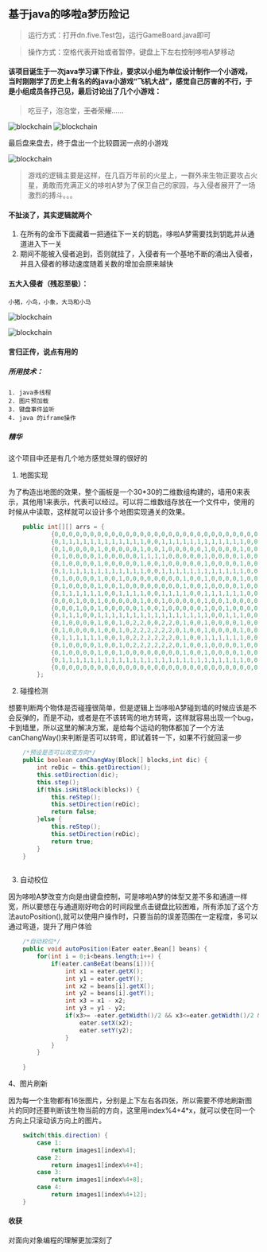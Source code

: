 ﻿## 基于java的哆啦a梦历险记

> 运行方式：打开dn.five.Test包，运行GameBoard.java即可

> 操作方式：空格代表开始或者暂停，键盘上下左右控制哆啦A梦移动

#### 该项目诞生于一次java学习课下作业，要求以小组为单位设计制作一个小游戏，当时刚刚学了历史上有名的的java小游戏“飞机大战”，感觉自己厉害的不行，于是小组成员各抒己见，最后讨论出了几个小游戏：

> 吃豆子，泡泡堂，~~王者荣耀~~......
    
![blockchain](https://gss0.baidu.com/-vo3dSag_xI4khGko9WTAnF6hhy/zhidao/wh%3D600%2C800/sign=9dda0a74249759ee4a0568cd82cb6f2e/83025aafa40f4bfb6ecdf02d014f78f0f73618ad.jpg)    ![blockchain](https://ss3.bdstatic.com/70cFv8Sh_Q1YnxGkpoWK1HF6hhy/it/u=4109759027,2341342946&fm=26&gp=0.jpg)
    
最后盘来盘去，终于盘出一个比较圆润一点的小游戏
    
![blockchain](https://github.com/wwz223/adventures-doraemon/blob/master/ScreenShots/p-4.gif)
    
>游戏的逻辑主要是这样，在几百万年前的火星上，一群外来生物正要攻占火星，勇敢而充满正义的哆啦A梦为了保卫自己的家园，与入侵者展开了一场激烈的搏斗。。。
    
#### 不扯淡了，其实逻辑就两个
1. 在所有的金币下面藏着一把通往下一关的钥匙，哆啦A梦需要找到钥匙并从通道进入下一关
2. 期间不能被入侵者追到，否则就挂了，入侵者有一个基地不断的涌出入侵者，并且入侵者的移动速度随着关数的增加会原来越快

#### 五大入侵者（残忍至极）：
    小猪，小鸟，小象，大马和小马

![blockchain](ScreenShots/p-2.png)

![blockchain](ScreenShots/p-3.png)

#### 言归正传，说点有用的    
##### 所用技术：
    1. java多线程
    2. 图片预加载
    3. 键盘事件监听
    4. java 的iframe操作
    
##### 精华

这个项目中还是有几个地方感觉处理的很好的
    
1. 地图实现

为了构造出地图的效果，整个画板是一个30*30的二维数组构建的，墙用0来表示，其他用1来表示，代表可以经过。可以将二维数组存放在一个文件中，使用的时候从中读取，这样就可以设计多个地图实现通关的效果。
    
```java
	public int[][] arrs = {
			{0,0,0,0,0,0,0,0,0,0,0,0,0,0,0,0,0,0,0,0,0,0,0,0,0,0,0,0,0,0},
			{0,1,1,1,1,1,1,1,1,1,1,1,1,0,0,1,1,1,1,1,1,1,1,1,1,1,1,0,0,0},
			{0,1,0,0,0,0,1,0,0,0,0,0,1,0,0,1,0,0,0,0,0,1,0,0,0,0,1,0,0,0},
			{0,1,0,0,0,0,1,0,0,0,0,0,1,1,1,1,0,0,0,0,0,1,0,0,0,0,1,0,0,0},
			{0,1,0,0,0,0,1,0,0,0,0,0,1,0,0,1,0,0,0,0,0,1,0,0,0,0,1,0,0,0},
			{0,1,1,1,1,1,1,1,1,1,1,1,1,0,0,1,1,1,1,1,1,1,1,1,1,1,1,0,0,0},
			{0,1,0,0,0,0,1,0,0,1,0,0,0,0,0,0,0,0,1,0,0,1,0,0,0,0,1,0,0,0},
			{0,1,0,0,0,0,1,0,0,1,0,0,0,0,0,0,0,0,1,0,0,1,0,0,0,0,1,0,0,0},
			{0,1,1,1,1,1,1,0,0,1,1,1,1,0,0,1,1,1,1,0,0,1,1,1,1,1,1,0,0,0},
			{0,0,0,1,0,0,1,0,0,0,0,0,1,0,0,1,0,0,0,0,0,1,0,0,1,0,0,0,0,0},
			{0,0,0,1,0,0,1,0,0,0,0,0,1,0,0,1,0,0,0,0,0,1,0,0,1,0,0,0,0,0},
			{0,1,1,1,0,0,1,1,1,1,1,1,1,1,1,1,1,1,1,1,1,1,0,0,1,1,1,0,0,0},
			{0,1,0,0,0,0,1,0,0,1,0,2,2,0,0,2,2,0,1,0,0,1,0,0,0,0,1,0,0,0},
			{0,1,0,0,0,0,1,0,0,1,0,2,2,2,2,2,2,0,1,0,0,1,0,0,0,0,1,0,0,0},
			{0,1,1,1,1,1,1,0,0,1,0,2,2,2,2,2,2,0,1,0,0,1,1,1,1,1,1,0,0,0},
			{0,1,0,0,0,0,1,0,0,1,0,2,2,2,2,2,2,0,1,0,0,1,0,0,0,0,1,0,0,0},
			{0,1,0,0,0,0,1,0,0,1,0,0,0,0,0,0,0,0,1,0,0,1,0,0,0,0,1,0,0,0},
			{0,1,1,1,1,1,1,1,1,1,1,1,1,1,1,1,1,1,1,1,1,1,1,1,1,1,1,0,0,0},
			{0,0,0,0,0,0,0,0,0,0,0,0,0,0,0,0,0,0,0,0,0,0,0,0,0,0,0,0,0,0},
		};
```
2. 碰撞检测

想要判断两个物体是否碰撞很简单，但是逻辑上当哆啦A梦碰到墙的时候应该是不会反弹的，而是不动，或者是在不该转弯的地方转弯，这样就容易出现一个bug，卡到墙里，所以这里的解决方案，是给每个运动的物体都加了一个方法canChangWay()来判断是否可以转弯，即试着转一下，如果不行就回滚一步

```java
    /*预设是否可以改变方向*/
	public boolean canChangWay(Block[] blocks,int dic) {
		int reDic = this.getDirection();
		this.setDirection(dic);
		this.step();
		if(this.isHitBlock(blocks)) {
			this.reStep();
			this.setDirection(reDic);
			return false;
		}else {
			this.reStep();
			this.setDirection(reDic);
			return true;
		}
	}
	
```

3. 自动校位

因为哆啦A梦改变方向是由键盘控制，可是哆啦A梦的体型又差不多和通道一样宽，所以要想在与通道刚好吻合的时间段里点击键盘比较困难，所有添加了这个方法autoPosition(),就可以使用户操作时，只要当前的误差范围在一定程度，多可以通过弯道，提升了用户体验

```java
    /*自动校位*/
	public void autoPosition(Eater eater,Bean[] beans) {
		for(int i = 0;i<beans.length;i++) {
			if(eater.canBeEat(beans[i])){
				int x1 = eater.getX();
				int y1 = eater.getY();
				int x2 = beans[i].getX();
				int y2 = beans[i].getY();
				int x3 = x1 - x2;
				int y3 = y1 - y2;
				if(x3>= -eater.getWidth()/2 && x3<=eater.getWidth()/2 && y3 >= -eater.getHeight()/2 && y3 <= eater.getHeight()/2) {
					eater.setX(x2);
					eater.setY(y2);
				}
			}
		}
		
	}

```

4、图片刷新
    
因为每一个生物都有16张图片，分别是上下左右各四张，所以需要不停地刷新图片的同时还要判断该生物当前的方向，这里用index%4+4*x，就可以使在同一个方向上只滚动该方向上的图片。

```java
    switch(this.direction) {
		case 1:
			return images1[index%4];
		case 2:
			return images1[index%4+4];
		case 3:
			return images1[index%4+8];
		case 4:
			return images1[index%4+12];
	}
```

#### 收获

对面向对象编程的理解更加深刻了

